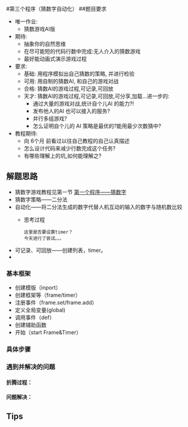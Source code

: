 #第三个程序（猜数字自动化）
##题目要求 
- 唯一作业:
    + 猜数游戏AI版
- 期待:
    + 抽象你的自然思维
    + 在尽可能短的代码行数中完成:无人介入的猜数游戏
    + 最好能动画式演示游戏过程
- 要求:
    + 基础: 用程序模拟出自己猜数的策略, 并进行检验
    + 可用: 用自制的猜数AI, 和自己的游戏对战
    + 合格: 猜数AI的游戏过程,可记录,可回放
    + 天才: 猜数AI的游戏过程,可记录,可回放,可分享,加载...进一步的:
        * 通过大量的游戏对战,统计自个儿AI 的能力?! 
        * 发布他人的AI 也可以接入的服务?
        * 并行多组游戏?
        * 怎么证明自个儿的 AI 策略是最优的?能用最少次数猜中?
- 教程期待:
    + 向 6个月 前看过以往自己教程的自己认真描述
    + 怎么设计代码来减少行数完成这个任务?
    + 有哪些理解上的坑,如何能理解之?
    
## 解题思路
* 猜数字游戏教程见第一节 [第一个程序——猜数字](file:///Users/chenfeichi/pythoncamp0/source/part2/2.md)
* 猜数字策略——二分法
* 自动化——将二分法生成的数字代替人机互动的输入的数字与随机数比较
    * 思考过程
              
          这里是否要设置timer？
          今天进行了尝试。。。
* 可记录、可回放——创建列表，timer。
* 



### 基本框架
  * 创建模版（inport）
  * 创建框架等（frame/timer）
  * 注册事件（frame.set/frame.add）
  * 定义全局变量(global)
  * 调用事件（def）
  * 创建辅助函数
  * 开始（start Frame&Timer）


### 具体步骤

### 遇到并解决的问题
#### 折腾过程：

#### 问题解决：



## Tips
